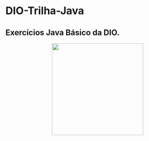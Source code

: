 # DIO-Trilha-Java
## Exercícios Java Básico da DIO.
<div>
    <p align="center">
    <img alt=""Logo-DIO" heigth="200" width="250" src="https://hermes.dio.me/companies/a169bb67-5f72-4289-9778-fcea58dfa19a.png">
  </p>
</div>
